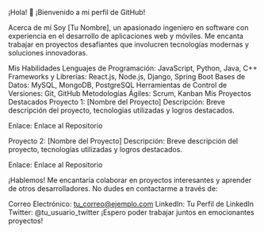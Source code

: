 ¡Hola! 👋
¡Bienvenido a mi perfil de GitHub!

Acerca de mí
Soy [Tu Nombre], un apasionado ingeniero en software con experiencia en el desarrollo de aplicaciones web y móviles. Me encanta trabajar en proyectos desafiantes que involucren tecnologías modernas y soluciones innovadoras.

Mis Habilidades
Lenguajes de Programación: JavaScript, Python, Java, C++
Frameworks y Librerías: React.js, Node.js, Django, Spring Boot
Bases de Datos: MySQL, MongoDB, PostgreSQL
Herramientas de Control de Versiones: Git, GitHub
Metodologías Ágiles: Scrum, Kanban
Mis Proyectos Destacados
Proyecto 1: [Nombre del Proyecto]
Descripción: Breve descripción del proyecto, tecnologías utilizadas y logros destacados.

Enlace: Enlace al Repositorio

Proyecto 2: [Nombre del Proyecto]
Descripción: Breve descripción del proyecto, tecnologías utilizadas y logros destacados.

Enlace: Enlace al Repositorio

¡Hablemos!
Me encantaría colaborar en proyectos interesantes y aprender de otros desarrolladores. No dudes en contactarme a través de:

Correo Electrónico: tu_correo@ejemplo.com
LinkedIn: Tu Perfil de LinkedIn
Twitter: @tu_usuario_twitter
¡Espero poder trabajar juntos en emocionantes proyectos!
